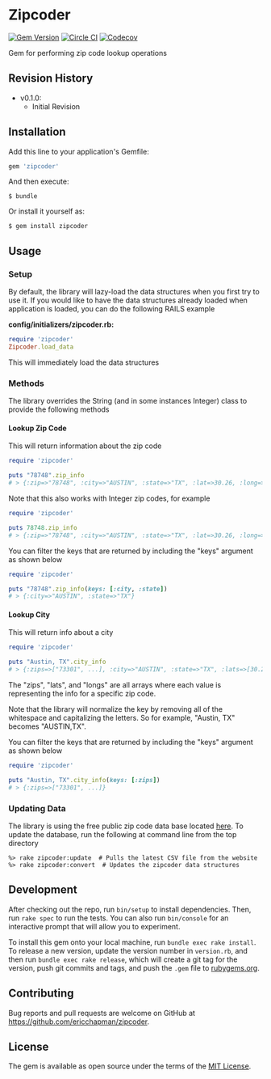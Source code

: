 # Zipcoder
[![Gem Version](https://badge.fury.io/rb/zipcoder.svg)](https://badge.fury.io/rb/zipcoder)
[![Circle CI](https://circleci.com/gh/ericchapman/zipcoder/tree/master.svg?&style=shield&circle-token=92813c17f9c9510c4c644e41683e7ba2572e0b2a)](https://circleci.com/gh/ericchapman/zipcoder/tree/master)
[![Codecov](https://img.shields.io/codecov/c/github/ericchapman/zipcoder/master.svg)](https://codecov.io/github/ericchapman/zipcoder)

Gem for performing zip code lookup operations

## Revision History

 - v0.1.0:
   - Initial Revision

## Installation

Add this line to your application's Gemfile:

```ruby
gem 'zipcoder'
```

And then execute:

    $ bundle

Or install it yourself as:

    $ gem install zipcoder

## Usage

### Setup

By default, the library will lazy-load the data structures when you first try
to use it.  If you would like to have the data structures already loaded
when application is loaded, you can do the following RAILS example

**config/initializers/zipcoder.rb:**

``` ruby
require 'zipcoder'
Zipcoder.load_data
```

This will immediately load the data structures

### Methods

The library overrides the String (and in some instances Integer) class to 
provide the following methods

#### Lookup Zip Code

This will return information about the zip code

``` ruby
require 'zipcoder'

puts "78748".zip_info
# > {:zip=>"78748", :city=>"AUSTIN", :state=>"TX", :lat=>30.26, :long=>-97.74}
```

Note that this also works with Integer zip codes, for example

``` ruby
require 'zipcoder'

puts 78748.zip_info
# > {:zip=>"78748", :city=>"AUSTIN", :state=>"TX", :lat=>30.26, :long=>-97.74}
```

You can filter the keys that are returned by including the "keys" argument
as shown below

``` ruby
require 'zipcoder'

puts "78748".zip_info(keys: [:city, :state])
# > {:city=>"AUSTIN", :state=>"TX"}
```

#### Lookup City

This will return info about a city

``` ruby
require 'zipcoder'

puts "Austin, TX".city_info
# > {:zips=>["73301", ...], :city=>"AUSTIN", :state=>"TX", :lats=>[30.26, ...], :longs=>[-97.74, ...]}
```

The "zips", "lats", and "longs" are all arrays where each value is representing
the info for a specific zip code.

Note that the library will normalize the key by removing all of the whitespace
and capitalizing the letters.  So for example, "Austin, TX" becomes "AUSTIN,TX".

You can filter the keys that are returned by including the "keys" argument
as shown below

``` ruby
require 'zipcoder'

puts "Austin, TX".city_info(keys: [:zips])
# > {:zips=>["73301", ...]}
```

### Updating Data

The library is using the free public zip code data base located [here](http://federalgovernmentzipcodes.us/).
To update the database, run the following at command line from the top directory

```
%> rake zipcoder:update  # Pulls the latest CSV file from the website
%> rake zipcoder:convert  # Updates the zipcoder data structures
```

## Development

After checking out the repo, run `bin/setup` to install dependencies. Then, run `rake spec` to run the tests. You can also run `bin/console` for an interactive prompt that will allow you to experiment.

To install this gem onto your local machine, run `bundle exec rake install`. To release a new version, update the version number in `version.rb`, and then run `bundle exec rake release`, which will create a git tag for the version, push git commits and tags, and push the `.gem` file to [rubygems.org](https://rubygems.org).

## Contributing

Bug reports and pull requests are welcome on GitHub at https://github.com/ericchapman/zipcoder.


## License

The gem is available as open source under the terms of the [MIT License](http://opensource.org/licenses/MIT).

